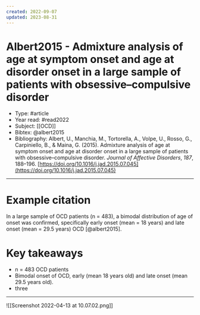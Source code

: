 ```yaml
---
created: 2022-09-07
updated: 2023-08-31
---
```

# Albert2015 - Admixture analysis of age at symptom onset and age at disorder onset in a large sample of patients with obsessive–compulsive disorder

* Type: #article
* Year read: #read2022
* Subject: [[OCD]]
* Bibtex: @albert2015
* Bibliography: Albert, U., Manchia, M., Tortorella, A., Volpe, U., Rosso, G., Carpiniello, B., & Maina, G. (2015). Admixture analysis of age at symptom onset and age at disorder onset in a large sample of patients with obsessive–compulsive disorder. _Journal of Affective Disorders_, _187_, 188–196. [https://doi.org/10.1016/j.jad.2015.07.045](https://doi.org/10.1016/j.jad.2015.07.045)
---
# Example citation

In a large sample of OCD patients (n = 483), a bimodal distribution of age of onset was confirmed, specifically early onset (mean = 18 years) and late onset (mean = 29.5 years) OCD [@albert2015].

# Key takeaways
* n = 483 OCD patients
* Bimodal onset of OCD, early (mean 18 years old) and late onset (mean 29.5 years old).
* three

---

![[Screenshot 2022-04-13 at 10.07.02.png]]